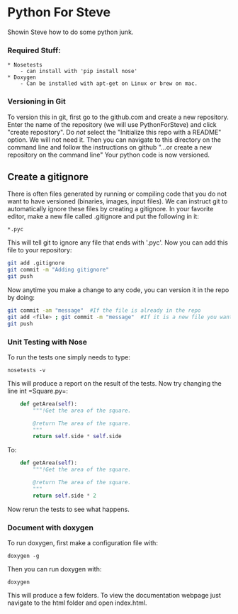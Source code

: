 # Python For Steve

Showin Steve how to do some python junk.

### Required Stuff:

    * Nosetests
        - can install with 'pip install nose'
    * Doxygen
        - Can be installed with apt-get on Linux or brew on mac.

### Versioning in Git
To version this in git, first go to the github.com and create a new repository. Enter the name of the
repository (we will use PythonForSteve) and click "create repository". Do *not* select the "Initialize this repo with a README" option.
We will not need it. Then you can navigate to this directory on the command line and follow the instructions on github "...or create a new repository on the command line"
Your python code is now versioned.

## Create a gitignore
There is often files generated by running or compiling code that you do not want to have versioned (binaries, images, input files). We can instruct git to
automatically ignore these files by creating a gitignore. In your favorite editor,
make a new file called .gitignore and put the following in it:

```
*.pyc
```

This will tell git to ignore any file that ends with '.pyc'.
Now you can add this file to your repository:

```bash
git add .gitignore
git commit -m "Adding gitignore"
git push
```

Now anytime you make a change to any code, you can version it in the repo by
doing:

```bash
git commit -am "message"  #If the file is already in the repo
git add <file> ; git commit -m "message"  #If it is a new file you want to version
git push
```

### Unit Testing with Nose
To run the tests one simply needs to type:

    nosetests -v

This will produce a report on the result of the tests.
Now try changing the line int =Square.py=:

```python
    def getArea(self):
        """!Get the area of the square.

        @return The area of the square.
        """
        return self.side * self.side
```
To:
```python
    def getArea(self):
        """!Get the area of the square.

        @return The area of the square.
        """
        return self.side * 2
```
Now rerun the tests to see what happens.

### Document with doxygen

To run doxygen, first make a configuration file with:

    doxygen -g

Then you can run doxygen with:

    doxygen

This will produce a few folders. To view the documentation webpage just navigate to the html folder and open index.html.
